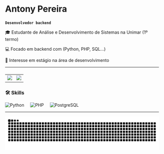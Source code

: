  # Antony Pereira
 **`Desenvolvedor backend`**
 <div>
  <p>
   🎓 Estudante de Análise e Desenvolvimento de Sistemas na Unimar (1º termo) </p>
  <p> 💻 Focado em backend com (Python, PHP, SQL...) </p>
  <p> 🚀 Interesse em estágio na área de desenvolvimento </p>
 </div>

---

###
<div align="left">
 <table> 
  <tr>
   <td>
     <a href="https://github.com/AntonyCode101">
     <img src="https://github-readme-stats.vercel.app/api?username=AntonyCode101&show_icons=true&theme=dark&include_all_commits=false&locale=pt-br"/>
     </a>
   </td>
   <td>
    <a href="https://github.com/AntonyCode101">
     <img src="https://github-readme-stats.vercel.app/api/top-langs/?username=AntonyCode101&theme=dark&layout=compact&custom_title=Tecnologias&langs_count=9"/>
    </a>
   </td>
  </tr>
 </table>
</div>

###

### 🛠️ Skills
<div align="left">
 <img src="https://cdn.jsdelivr.net/gh/devicons/devicon@latest/icons/python/python-original.svg" height="30" alt="Python"/>
 <img width="12" />
 <img src="https://cdn.jsdelivr.net/gh/devicons/devicon@latest/icons/php/php-original.svg" height="30" alt="PHP" />
 <img width="12" />
 <img src="https://cdn.jsdelivr.net/gh/devicons/devicon@latest/icons/postgresql/postgresql-original.svg" height="30" alt="PostgreSQL" />
 <img width="12" />
</div>

---

 <picture align="center">
   <source media="(prefers-color-scheme: dark)" srcset="https://raw.githubusercontent.com/AntonyCode101/AntonyCode101/output/github-contribution-grid-snake-dark.svg">
   <source media="(prefers-color-scheme: light)" srcset="https://raw.githubusercontent.com/AntonyCode101/AntonyCode101/output/github-contribution-grid-snake-dark.svg">
   <img align="center" alt="github contribution grid snake animation" src="https://raw.githubusercontent.com/AntonyCode101/AntonyCode101/output/github-contribution-grid-snake.svg">
 </picture>
